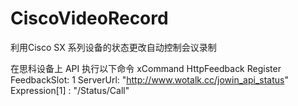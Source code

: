 # CiscoVideoRecord
  利用Cisco SX 系列设备的状态更改自动控制会议录制
  
  在思科设备上 API 执行以下命令
  xCommand HttpFeedback Register FeedbackSlot: 1 ServerUrl: "http://www.wotalk.cc/jowin_api_status"  Expression[1] : "/Status/Call"
 
 
 
  
